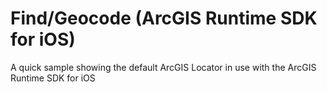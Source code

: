 # Find/Geocode (ArcGIS Runtime SDK for iOS)
A quick sample showing the default ArcGIS Locator in use with the ArcGIS Runtime SDK for iOS
